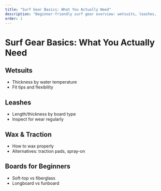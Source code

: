 ```yaml
---
title: "Surf Gear Basics: What You Actually Need"
description: "Beginner-friendly surf gear overview: wetsuits, leashes, wax/traction, and beginner board choices."
order: 1
---
```


# Surf Gear Basics: What You Actually Need

## Wetsuits
- Thickness by water temperature
- Fit tips and flexibility

## Leashes
- Length/thickness by board type
- Inspect for wear regularly

## Wax & Traction
- How to wax properly
- Alternatives: traction pads, spray-on

## Boards for Beginners
- Soft-top vs fiberglass
- Longboard vs funboard


